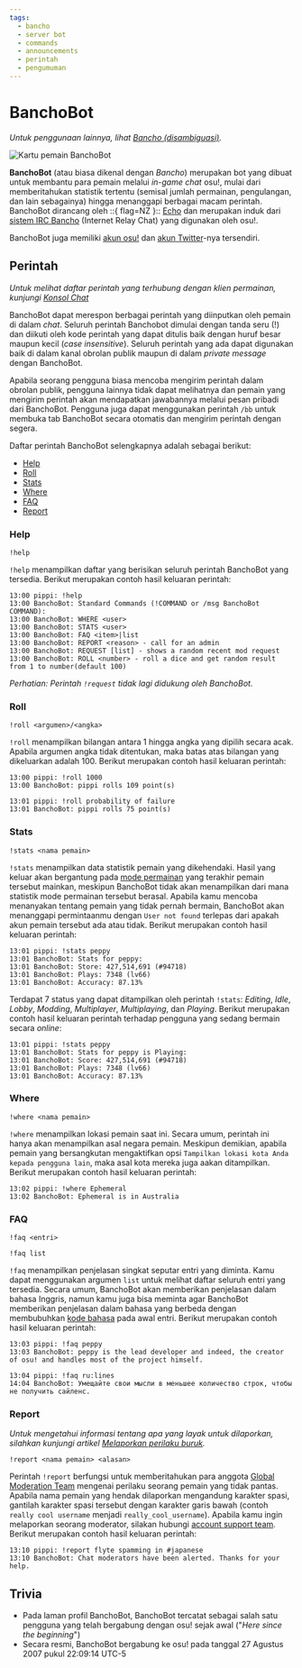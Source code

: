 ```yaml
---
tags:
  - bancho
  - server bot
  - commands
  - announcements
  - perintah
  - pengumuman
---
```


# BanchoBot

*Untuk penggunaan lainnya, lihat [Bancho (disambiguasi)](/wiki/Disambiguation/Bancho).*

![Kartu pemain BanchoBot](img/BanchoBot.jpg "Kartu pemain BanchoBot")

**BanchoBot** (atau biasa dikenal dengan *Bancho*) merupakan bot yang dibuat untuk membantu para pemain melalui *in-game chat* osu!, mulai dari memberitahukan statistik tertentu (semisal jumlah permainan, pengulangan, dan lain sebagainya) hingga menanggapi berbagai macam perintah. BanchoBot dirancang oleh ::{ flag=NZ }:: [Echo](https://osu.ppy.sh/users/431) dan merupakan induk dari [sistem IRC Bancho](/wiki/Community/Internet_Relay_Chat) (Internet Relay Chat) yang digunakan oleh osu!.

BanchoBot juga memiliki [akun osu!](https://osu.ppy.sh/users/3) dan [akun Twitter](https://twitter.com/banchoboat)-nya tersendiri.

## Perintah

*Untuk melihat daftar perintah yang terhubung dengan klien permainan, kunjungi [Konsol Chat](/wiki/Client/Interface/Chat_console#daftar-perintah)*

BanchoBot dapat merespon berbagai perintah yang diinputkan oleh pemain di dalam *chat*. Seluruh perintah Banchobot dimulai dengan tanda seru (!) dan diikuti oleh kode perintah yang dapat ditulis baik dengan huruf besar maupun kecil (*case insensitive*). Seluruh perintah yang ada dapat digunakan baik di dalam kanal obrolan publik maupun di dalam *private message* dengan BanchoBot.

Apabila seorang pengguna biasa mencoba mengirim perintah dalam obrolan publik, pengguna lainnya tidak dapat melihatnya dan pemain yang mengirim perintah akan mendapatkan jawabannya melalui pesan pribadi dari BanchoBot. Pengguna juga dapat menggunakan perintah `/bb` untuk membuka tab BanchoBot secara otomatis dan mengirim perintah dengan segera.

Daftar perintah BanchoBot selengkapnya adalah sebagai berikut:

- [Help](#help)
- [Roll](#roll)
- [Stats](#stats)
- [Where](#where)
- [FAQ](#faq)
- [Report](#report)

### Help

```
!help
```

`!help` menampilkan daftar yang berisikan seluruh perintah BanchoBot yang tersedia. Berikut merupakan contoh hasil keluaran perintah:

```
13:00 pippi: !help
13:00 BanchoBot: Standard Commands (!COMMAND or /msg BanchoBot COMMAND):
13:00 BanchoBot: WHERE <user>
13:00 BanchoBot: STATS <user>
13:00 BanchoBot: FAQ <item>|list
13:00 BanchoBot: REPORT <reason> - call for an admin
13:00 BanchoBot: REQUEST [list] - shows a random recent mod request
13:00 BanchoBot: ROLL <number> - roll a dice and get random result from 1 to number(default 100)
```

*Perhatian: Perintah `!request` tidak lagi didukung oleh BanchoBot.*

### Roll

```
!roll <argumen>/<angka>
```

`!roll` menampilkan bilangan antara 1 hingga angka yang dipilih secara acak. Apabila argumen angka tidak ditentukan, maka batas atas bilangan yang dikeluarkan adalah 100. Berikut merupakan contoh hasil keluaran perintah:

```
13:00 pippi: !roll 1000
13:00 BanchoBot: pippi rolls 109 point(s)
```

```
13:01 pippi: !roll probability of failure
13:01 BanchoBot: pippi rolls 75 point(s)
```

### Stats

```
!stats <nama pemain>
```

`!stats` menampilkan data statistik pemain yang dikehendaki. Hasil yang keluar akan bergantung pada [mode permainan](/wiki/Game_mode) yang terakhir pemain tersebut mainkan, meskipun BanchoBot tidak akan menampilkan dari mana statistik mode permainan tersebut berasal. Apabila kamu mencoba menanyakan tentang pemain yang tidak pernah bermain, BanchoBot akan menanggapi permintaanmu dengan `User not found` terlepas dari apakah akun pemain tersebut ada atau tidak. Berikut merupakan contoh hasil keluaran perintah:

```
13:01 pippi: !stats peppy
13:01 BanchoBot: Stats for peppy:
13:01 BanchoBot: Store: 427,514,691 (#94718)
13:01 BanchoBot: Plays: 7348 (lv66)
13:01 BanchoBot: Accuracy: 87.13%
```

Terdapat 7 status yang dapat ditampilkan oleh perintah `!stats`: *Editing*, *Idle*, *Lobby*, *Modding*, *Multiplayer*, *Multiplaying*, dan *Playing*. Berikut merupakan contoh hasil keluaran perintah terhadap pengguna yang sedang bermain secara *online*:

```
13:01 pippi: !stats peppy
13:01 BanchoBot: Stats for peppy is Playing:
13:01 BanchoBot: Score: 427,514,691 (#94718)
13:01 BanchoBot: Plays: 7348 (lv66)
13:01 BanchoBot: Accuracy: 87.13%
```

### Where

```
!where <nama pemain>
```

`!where` menampilkan lokasi pemain saat ini. Secara umum, perintah ini hanya akan menampilkan asal negara pemain. Meskipun demikian, apabila pemain yang bersangkutan mengaktifkan opsi `Tampilkan lokasi kota Anda kepada pengguna lain`, maka asal kota mereka juga aakan ditampilkan. Berikut merupakan contoh hasil keluaran perintah:

```
13:02 pippi: !where Ephemeral
13:02 BanchoBot: Ephemeral is in Australia
```

### FAQ

```
!faq <entri>
```

```
!faq list
```

`!faq` menampilkan penjelasan singkat seputar entri yang diminta. Kamu dapat menggunakan argumen `list` untuk melihat daftar seluruh entri yang tersedia. Secara umum, BanchoBot akan memberikan penjelasan dalam bahasa Inggris, namun kamu juga bisa meminta agar BanchoBot memberikan penjelasan dalam bahasa yang berbeda dengan membubuhkan [kode bahasa](/wiki/Article_styling_criteria/Formatting#locales) pada awal entri. Berikut merupakan contoh hasil keluaran perintah:

```
13:03 pippi: !faq peppy
13:03 BanchoBot: peppy is the lead developer and indeed, the creator of osu! and handles most of the project himself.
```

```
13:04 pippi: !faq ru:lines
14:04 BanchoBot: Умещайте свои мысли в меньшее количество строк, чтобы не получить сайленс.
```

### Report

*Untuk mengetahui informasi tentang apa yang layak untuk dilaporkan, silahkan kunjungi artikel [Melaporkan perilaku buruk](/wiki/Reporting_bad_behaviour).*

```
!report <nama pemain> <alasan>
```

Perintah `!report` berfungsi untuk memberitahukan para anggota [Global Moderation Team](/wiki/People/The_Team/Global_Moderation_Team) mengenai perilaku seorang pemain yang tidak pantas. Apabila nama pemain yang hendak dilaporkan mengandung karakter spasi, gantilah karakter spasi tersebut dengan karakter garis bawah (contoh `really cool username` menjadi `really_cool_username`). Apabila kamu ingin melaporkan seorang moderator, silakan hubungi [account support team](/wiki/People/The_Team/Account_support_team#support@ppy.sh). Berikut merupakan contoh hasil keluaran perintah:

```
13:10 pippi: !report flyte spamming in #japanese
13:10 BanchoBot: Chat moderators have been alerted. Thanks for your help.
```

## Trivia

- Pada laman profil BanchoBot, BanchoBot tercatat sebagai salah satu pengguna yang telah bergabung dengan osu! sejak awal ("*Here since the beginning*")
- Secara resmi, BanchoBot bergabung ke osu! pada tanggal 27 Agustus 2007 pukul 22:09:14 UTC-5
